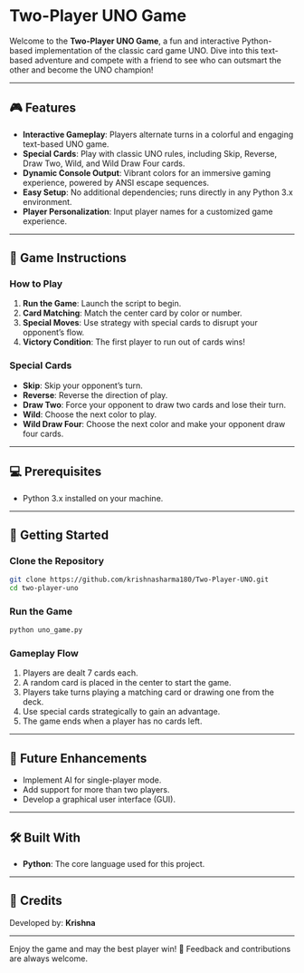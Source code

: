 # Two-Player UNO Game

Welcome to the **Two-Player UNO Game**, a fun and interactive Python-based implementation of the classic card game UNO. Dive into this text-based adventure and compete with a friend to see who can outsmart the other and become the UNO champion!

---

## 🎮 Features
- **Interactive Gameplay**: Players alternate turns in a colorful and engaging text-based UNO game.
- **Special Cards**: Play with classic UNO rules, including Skip, Reverse, Draw Two, Wild, and Wild Draw Four cards.
- **Dynamic Console Output**: Vibrant colors for an immersive gaming experience, powered by ANSI escape sequences.
- **Easy Setup**: No additional dependencies; runs directly in any Python 3.x environment.
- **Player Personalization**: Input player names for a customized game experience.

---

## 📝 Game Instructions
### How to Play
1. **Run the Game**: Launch the script to begin.
2. **Card Matching**: Match the center card by color or number.
3. **Special Moves**: Use strategy with special cards to disrupt your opponent’s flow.
4. **Victory Condition**: The first player to run out of cards wins!

### Special Cards
- **Skip**: Skip your opponent’s turn.
- **Reverse**: Reverse the direction of play.
- **Draw Two**: Force your opponent to draw two cards and lose their turn.
- **Wild**: Choose the next color to play.
- **Wild Draw Four**: Choose the next color and make your opponent draw four cards.

---

## 💻 Prerequisites
- Python 3.x installed on your machine.

---

## 🚀 Getting Started
### Clone the Repository
```bash
git clone https://github.com/krishnasharma180/Two-Player-UNO.git
cd two-player-uno
```

### Run the Game
```bash
python uno_game.py
```

### Gameplay Flow
1. Players are dealt 7 cards each.
2. A random card is placed in the center to start the game.
3. Players take turns playing a matching card or drawing one from the deck.
4. Use special cards strategically to gain an advantage.
5. The game ends when a player has no cards left.

---


## 🚀 Future Enhancements
- Implement AI for single-player mode.
- Add support for more than two players.
- Develop a graphical user interface (GUI).

---

## 🛠️ Built With
- **Python**: The core language used for this project.

---

## 🙌 Credits
Developed by: **Krishna**

---

Enjoy the game and may the best player win! 🎉 Feedback and contributions are always welcome.

